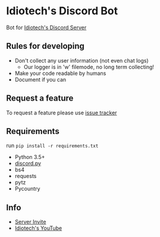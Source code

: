 # Idiotech's Discord Bot

Bot for [Idiotech's Discord Server](https://discord.gg/0z3KQXI6apyyeNOD)

## Rules for developing

* Don't collect any user information (not even chat logs)
    * Our logger is in 'w' filemode, no long term collecting!
* Make your code readable by humans
* Document if you can

## Request a feature

To request a feature please use [issue tracker](https://github.com/iScrE4m/IdiotechDiscordBot/issues)

## Requirements

run ```pip install -r requirements.txt```

* Python 3.5+
* [discord.py](https://github.com/Rapptz/discord.py)
* bs4
* requests
* pytz
* Pycountry

## Info

* [Server Invite](https://discord.gg/0z3KQXI6apyyeNOD)
* [Idiotech's YouTube](https://www.youtube.com/channel/UC0YagOInbZxj10gaWwb1Nag)
